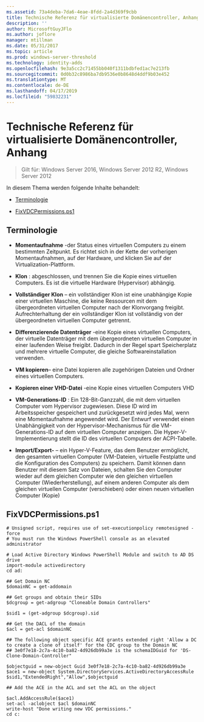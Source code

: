 ```yaml
---
ms.assetid: 73a4deba-7da6-4eae-8fdd-2a4d369f9cbb
title: Technische Referenz für virtualisierte Domänencontroller, Anhang
description: ''
author: MicrosoftGuyJFlo
ms.author: joflore
manager: mtillman
ms.date: 05/31/2017
ms.topic: article
ms.prod: windows-server-threshold
ms.technology: identity-adds
ms.openlocfilehash: 9e3a5cc2c71455bb040f1311bdbfed1ac7e213fb
ms.sourcegitcommit: 0d0b32c8986ba7db9536e0b8648d4ddf9b03e452
ms.translationtype: MT
ms.contentlocale: de-DE
ms.lasthandoff: 04/17/2019
ms.locfileid: "59832231"
---
```

# <a name="virtualized-domain-controller-technical-reference-appendix"></a>Technische Referenz für virtualisierte Domänencontroller, Anhang

>Gilt für: Windows Server 2016, Windows Server 2012 R2, Windows Server 2012

In diesem Thema werden folgende Inhalte behandelt:  
  
-   [Terminologie](../../../ad-ds/reference/virtual-dc/../../../ad-ds/reference/virtual-dc/Virtualized-Domain-Controller-Technical-Reference-Appendix.md#BKMK_Terms)  
  
-   [FixVDCPermissions.ps1](../../../ad-ds/reference/virtual-dc/../../../ad-ds/reference/virtual-dc/Virtualized-Domain-Controller-Technical-Reference-Appendix.md#BKMK_FixPDCPerms)  
  
## <a name="BKMK_Terms"></a>Terminologie  
  
-   **Momentaufnahme** -der Status eines virtuellen Computers zu einem bestimmten Zeitpunkt. Es richtet sich in der Kette der vorherigen Momentaufnahmen, auf der Hardware, und klicken Sie auf der Virtualization-Plattform.  
  
-   **Klon** : abgeschlossen, und trennen Sie die Kopie eines virtuellen Computers. Es ist die virtuelle Hardware (Hypervisor) abhängig.  
  
-   **Vollständiger Klon** – ein vollständiger Klon ist eine unabhängige Kopie einer virtuellen Maschine, die keine Ressourcen mit dem übergeordneten virtuellen Computer nach der Klonvorgang freigibt. Aufrechterhaltung der ein vollständiger Klon ist vollständig von der übergeordneten virtuellen Computer getrennt.  
  
-   **Differenzierende Datenträger** -eine Kopie eines virtuellen Computers, der virtuelle Datenträger mit dem übergeordneten virtuellen Computer in einer laufenden Weise freigibt. Dadurch in der Regel spart Speicherplatz und mehrere virtuelle Computer, die gleiche Softwareinstallation verwenden.  
  
-   **VM kopieren**– eine Datei kopieren alle zugehörigen Dateien und Ordner eines virtuellen Computers.  
  
-   **Kopieren einer VHD-Datei** -eine Kopie eines virtuellen Computers VHD  
  
-   **VM-Generations-ID** : Ein 128-Bit-Ganzzahl, die mit dem virtuellen Computer vom Hypervisor zugewiesen. Diese ID wird im Arbeitsspeicher gespeichert und zurückgesetzt wird jedes Mal, wenn eine Momentaufnahme angewendet wird. Der Entwurf verwendet einen Unabhängigkeit von der Hypervisor-Mechanismus für die VM-Generations-ID auf dem virtuellen Computer anzeigen. Die Hyper-V-Implementierung stellt die ID des virtuellen Computers der ACPI-Tabelle.  
  
-   **Import/Export-** – ein Hyper-V-Feature, das dem Benutzer ermöglicht, den gesamten virtuellen Computer (VM-Dateien, virtuelle Festplatte und die Konfiguration des Computers) zu speichern. Damit können dann Benutzer mit diesem Satz von Dateien, schalten Sie den Computer wieder auf dem gleichen Computer wie den gleichen virtuellen Computer (Wiederherstellung), auf einem anderen Computer als dem gleichen virtuellen Computer (verschieben) oder einen neuen virtuellen Computer (Kopie)  
  
## <a name="BKMK_FixPDCPerms"></a>FixVDCPermissions.ps1  
  
```  
# Unsigned script, requires use of set-executionpolicy remotesigned -force  
# You must run the Windows PowerShell console as an elevated administrator  
  
# Load Active Directory Windows PowerShell Module and switch to AD DS drive  
import-module activedirectory  
cd ad:  
  
## Get Domain NC  
$domainNC = get-addomain  
  
## Get groups and obtain their SIDs   
$dcgroup = get-adgroup "Cloneable Domain Controllers"  
  
$sid1 = (get-adgroup $dcgroup).sid  
  
## Get the DACL of the domain  
$acl = get-acl $domainNC  
  
## The following object specific ACE grants extended right 'Allow a DC to create a clone of itself' for the CDC group to the Domain NC  
## 3e0f7e18-2c7a-4c10-ba82-4d926db99a3e is the schemaIDGuid for 'DS-Clone-Domain-Controller"  
  
$objectguid = new-object Guid 3e0f7e18-2c7a-4c10-ba82-4d926db99a3e  
$ace1 = new-object System.DirectoryServices.ActiveDirectoryAccessRule $sid1,"ExtendedRight","Allow",$objectguid  
  
## Add the ACE in the ACL and set the ACL on the object   
  
$acl.AddAccessRule($ace1)  
set-acl -aclobject $acl $domainNC  
write-host "Done writing new VDC permissions."  
cd c:   
```  
  



